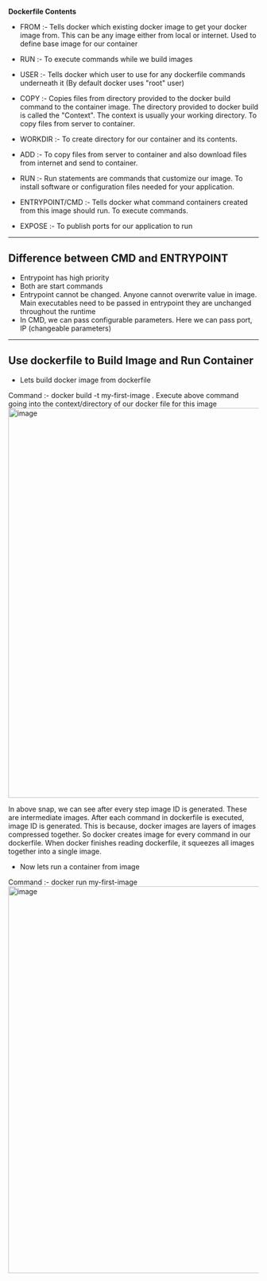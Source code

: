 **Dockerfile Contents**

- FROM :- Tells docker which existing docker image to get your docker image from. This can be any image either from local or internet. Used to define base image for our container

- RUN :- To execute commands while we build images

- USER :- Tells docker which user to use for any dockerfile commands underneath it (By default docker uses "root" user)

- COPY :- Copies files from directory provided to the docker build command to the container image. The directory provided to docker build is called the "Context". The context is usually your working directory. To copy files from server to container.

- WORKDIR :- To create directory for our container and its contents.

- ADD :- To copy files from server to container and also download files from internet and send to container.

- RUN :- Run statements are commands that customize our image. To install software or configuration files needed for your application.

- ENTRYPOINT/CMD :- Tells docker what command containers created from this image should run. To execute commands.

- EXPOSE :- To publish ports for our application to run

---------------------------------------------------------------------------------------------------------------------------
Difference between CMD and ENTRYPOINT
---------------------------------------------------------------------------------------------------------------------------

- Entrypoint has high priority
- Both are start commands
- Entrypoint cannot be changed. Anyone cannot overwrite value in image. Main executables need to be passed in entrypoint they are unchanged throughout the runtime
- In CMD, we can pass configurable parameters. Here we can pass port, IP (changeable parameters)
---------------------------------------------------------------------------------------------------------------------------
Use dockerfile to Build Image and Run Container
---------------------------------------------------------------------------------------------------------------------------

- Lets build docker image from dockerfile

Command :- docker build -t my-first-image .
Execute above command going into the context/directory of our docker file for this image
<img width="785" alt="image" src="https://github.com/Shubham0315/docker-CLI/assets/105341138/bba56aee-ded4-4675-a119-6ac13d1b8f84">

In above snap, we can see after every step image ID is generated. These are intermediate images. After each command in dockerfile is executed, image ID is generated. 
This is because, docker images are layers of images compressed together. So docker creates image for every command in our dockerfile.
When docker finishes reading dockerfile, it squeezes all images together into a single image.

- Now lets run a container from image

Command :- docker run my-first-image
<img width="779" alt="image" src="https://github.com/Shubham0315/docker-CLI/assets/105341138/4551ace2-245d-4104-a398-dab524241a31">

